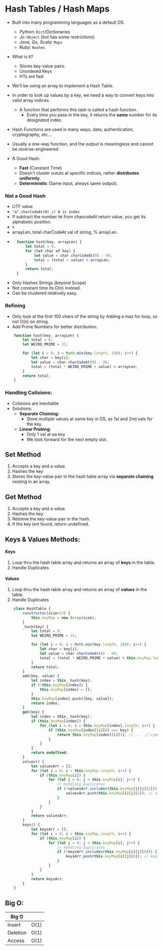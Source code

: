 # Hash Tables / Hash Maps
- Built into many programming languages as a default DS.
  - *Python*: `Dict`/Dictionaries
  - *Js*: `Object` (but has some restrictions)
  - *Java, Go, Scala*: `Maps`
  - *Ruby*: `Hashes`
  
- What is it?
  - Stores key-value pairs.
  - Unordered Keys
  - HTs are fast

- We'll be using an array to implement a Hash Table.

- In order to look up values by a key, we need a way to convert keys into valid array indices.
  - A function that performs this task is called a hash function.
    - Every time you pass in the key, it returns the **same** number for its designated index.

- Hash Functions are used in many ways, data, authentication, cryptography, etc... 
- Usually a one-way function, and the output is meaningless and cannot be reverse-engineered.
- A Good Hash:
  - **Fast** (Constant Time)
  - Doesn't cluster oututs at specific indices, rather **distributes uniformly**.
  - **Deterministic** (Same input, always same output).

### Not a Good Hash
- UTF value
- `"a".charCodeAt(0) // 0 is index`
- If subtract the number `96` from charcodeAt return value, you get its alphabetic position.
- `%`
- arrayLen, total charCodeAt val of string, % arrayLen .
- ```js
    function hash(key, arrayLen) {
        let total = 0;
        for (let char of key) {
            let value = char.charCodeAt(0) - 96;
            total = (total + value) % arrayLen;
        }
        return total;
    }
- Only Hashes Strings (beyond Scope)
- Not constant time its O(n) instead.
- Can be clustered relatively easy.

### Refining 
- Only look at the first 100 chars of the string by Adding a max for loop, so not O(n) on string.
- Add Prime Numbers for better distribution.
```js
    function hash(key, arrayLen) {
        let total = 0;
        let WEIRD_PRIME = 31;

        for (let i = 0; i < Math.min(key.length, 100); i++) {
            let char = key[i];
            let value = char.charCodeAt(0) - 96;
            total = (total * WEIRD_PRIME + value) % arrayLen;
        }
        return total;
    }
```
### Handling Colisions: 
- Colisions are inevitable
- Solutions:
  - **Separate Chaining:**
    - Store multiple values at same key in DS, as 1st and 2nd vals for the key.
  - **Linear Probing:**
    - Only 1 val at ea key
    - We look forward for the next empty slot.

## Set Method
1. Accepts a key and a value.
2. Hashes the key
3. Stores the key-value pair in the hash table array via **separate chaining** nesting in an array.

## Get Method
1. Accepts a key and a value.
2. Hashes the key.
3. Retrieve the key-value pair in the hash.
4. If the key isnt found, return undefined.

## Keys & Values Methods:
#### Keys
1. Loop thru the hash table array and returns an array of **keys** in the table. 
2. Handle Duplicates

#### Values
1. Loop thru the hash table array and returns an array of **values** in the table.
2. Handle Duplicates
   
```js
    class HashTable {
        constructor(size=53) {
            this.keyMap = new Array(size);
        }
        _hash(key) {
            let total = 0;
            let WEIRD_PRIME = 31;

            for (let i = 0; i < Math.min(key.length, 100); i++) {
                let char = key[i];
                let value = char.charCodeAt(0) - 96;
                total = (total * WEIRD_PRIME + value) % this.keyMap.length;
            }
            return total;
        }
        set(key, value) {
            let index = this._hash(key);
            if (!this.keyMap[index]) {
                this.keyMap[index] = [];
            }
            this.keyMap[index].push([key, value]);
            return index;
        }
        get(key) {
            let index = this._hash(key);
            if (this.keyMap[index]) {
                for (let i = 0; i < this.keyMap[index].length; i++) {
                    if (this.keyMap[index][i][0] === key) {
                        return this.keyMap[index][i][1]; // ... ,['cyan', #000fff], ...
                    }
                }
            }
            return undefined;
        }
        values() {
            let valuesArr = [];
            for (let i = 0; i < this.keyMap.length; i++) {
                if (this.keyMap[i]) {
                    for (let j = 0; j < this.keyMap[i]; j++) {
                        // Handling Duplicates
                        if (!valuesArr.includes(this.keyMap[i][j][1])) {
                            valuesArr.push(this.keyMap[i][j][1]); // values only
                        }
                    }
                }
            }
            return valuesArr;
        }
        keys() {
            let keysArr = [];
            for (let i = 0; i < this.keyMap.length; i++) {
                if (this.keyMap[i]) {
                    for (let j = 0; j < this.keyMap[i]; j++) {
                        // Handling Duplicates
                        if (!keysArr.includes(this.keyMap[i][j][0])) {
                            keysArr.push(this.keyMap[i][j][0]); // keys only
                        }
                    }
                }
            }
            return keysArr;
        }
    }
```



## Big O:
|  Big O   |      |
|----------|------|
| Insert   | O(1) |
| Deletion | O(1) |
| Access   | O(1) |
